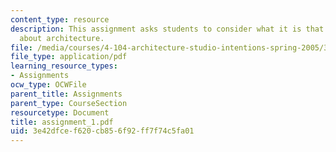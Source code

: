 ```yaml
---
content_type: resource
description: This assignment asks students to consider what it is that interests them
  about architecture.
file: /media/courses/4-104-architecture-studio-intentions-spring-2005/3e42dfcef620cb856f92ff7f74c5fa01_assignment_1.pdf
file_type: application/pdf
learning_resource_types:
- Assignments
ocw_type: OCWFile
parent_title: Assignments
parent_type: CourseSection
resourcetype: Document
title: assignment_1.pdf
uid: 3e42dfce-f620-cb85-6f92-ff7f74c5fa01
---
```

